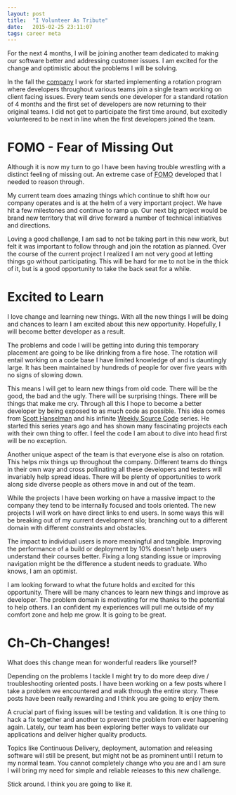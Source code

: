 ```yaml
---
layout: post
title:  "I Volunteer As Tribute"
date:   2015-02-25 23:11:07
tags: career meta
---
```


For the next 4 months, I will be joining another team dedicated to making
our software better and addressing customer issues. I am excited for the change
and optimistic about the problems I will be solving.

In the fall the [company][d2l] I work for started implementing a rotation
program where developers throughout various teams join a single team working on client facing
issues. Every team sends one developer for a standard rotation of 4 months and
the first set of developers are now returning to their original teams. I did
not get to participate the first time around, but excitedly volunteered to be
next in line when the first developers joined the team.

FOMO - Fear of Missing Out
===============================================================================

Although it is now my turn to go I have been having trouble wrestling with a
distinct feeling of missing out. An extreme case of
<abbr title="Fear of Missing Out">FOMO</abbr> developed that I needed to
reason through.

My current team does amazing things which continue to shift how our company
operates and is at the helm of a very important project. We have hit a few
milestones and continue to ramp up. Our next big project would be
brand new territory that will drive forward a number of technical
initiatives and directions.

Loving a good challenge, I am sad to not be taking part in this new work,
but felt it was important to follow through and join the rotation as planned.
Over the course of the current project I realized I am not very good at letting
things go without participating. This will be hard for me to not be in the
thick of it, but is a good opportunity to take the back seat for a while.

Excited to Learn
===============================================================================

I love change and learning new things. With all the new things I will be doing
and chances to learn I am excited about this new opportunity. Hopefully,
I will become better developer as a result.

The problems and code I will be getting into during this temporary placement are
going to be like drinking from a fire hose. The rotation will entail working on
a code base I have limited knowledge of and is dauntingly large. It has
been maintained by hundreds of people for over five years with no signs of
slowing down.

This means I will get to learn new things from old code. There will be the
good, the bad and the ugly. There will be surprising things. There
will be things that make me cry. Through all this I hope to become a better
developer by being exposed to as much code as possible. This idea comes from
[Scott Hanselman][hanselman] and his infinite [Weekly Source Code][source]
series. He started this series years ago and has shown many fascinating
projects each with their own thing to offer. I feel the code I am about to
dive into head first will be no exception.

Another unique aspect of the team is that everyone else is also on rotation.
This helps mix things up throughout the company. Different teams do things
in their own way and cross pollinating all these developers and testers will
invariably help spread ideas. There will be plenty of opportunities to work
along side diverse people as others move in and out of the team.

While the projects I have been working on have a massive impact to the company
they tend to be internally focused and tools oriented. The new projects I will
work on have direct links to end users. In some ways this will be breaking out of
my current development silo; branching out to a different domain with
different constraints and obstacles.

The impact to individual users is more meaningful and tangible. Improving the
performance of a build or deployment by 10% doesn't help users understand their
courses better. Fixing a long standing issue or improving navigation might be
the difference a student needs to graduate. Who knows, I am an optimist.

I am looking forward to what the future holds and excited for this opportunity.
There will be many chances to learn new things and improve as developer. The
problem domain is motivating for me thanks to the potential to help others. I
an confident my experiences will pull me outside of my comfort zone and help me
grow. It is going to be great.

Ch-Ch-Changes!
===============================================================================

What does this change mean for wonderful readers like yourself?

Depending on the problems I tackle I might try to do more deep dive /
troubleshooting oriented posts. I have been working on a few posts where I take
a problem we encountered and walk through the entire story. These posts have
been really rewarding and I think you are going to enjoy them.

A crucial part of fixing issues will be testing and validation. It is one thing
to hack a fix together and another to prevent the problem from ever
happening again. Lately, our team has been exploring better
ways to validate our applications and deliver higher quality products.

Topics like Continuous Delivery, deployment, automation and releasing software
will still be present, but might not be as prominent until I return to my normal
team. You cannot completely change who you are and I am sure I will
bring my need for simple and reliable releases to this new challenge.

Stick around. I think you are going to like it.

[d2l]: http://www.d2l.com/
[hanselman]: http://www.hanselman.com/blog/
[source]: http://www.hanselman.com/blog/CategoryView.aspx?category=Source+Code
